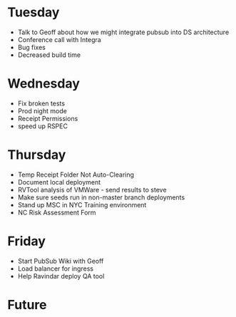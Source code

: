 # Tuesday

- Talk to Geoff about how we might integrate pubsub into DS architecture
- Conference call with Integra
- Bug fixes
- Decreased build time

# Wednesday

- Fix broken tests
- Prod night mode
- Receipt Permissions
- speed up RSPEC

# Thursday

- Temp Receipt Folder Not Auto-Clearing
- Document local deployment
- RVTool analysis of VMWare - send results to steve
- Make sure seeds run in non-master branch deployments
- Stand up MSC in NYC Training environment
- NC Risk Assessment Form

# Friday

- Start PubSub Wiki with Geoff
- Load balancer for ingress
- Help Ravindar deploy QA tool

# Future
